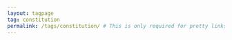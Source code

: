 ```yaml
---
layout: tagpage
tag: constitution
permalink: /tags/constitution/ # This is only required for pretty links.
---
```

